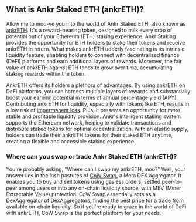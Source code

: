 <h2>What is Ankr Staked ETH (ankrETH)?</h2>

<p>Allow me to moo-ve you into the world of Ankr Staked ETH, also known as <a href="https://www.ankr.com/" rel="nofollow noreferrer noopener" target="_blank">ankrETH</a>. It's a reward-bearing token, designed to milk every drop of potential out of your Ethereum (ETH) staking experience. Ankr Staking provides the opportunity for ETH holders to stake their tokens and receive ankrETH in return. What makes ankrETH udderly fascinating is its intrinsic liquidity feature, enabling holders to connect with decentralized finance (DeFi) platforms and earn additional layers of rewards. Moreover, the fair value of ankrETH against ETH tends to grow over time, accumulating staking rewards within the token.</p>

<p>AnkrETH offers its holders a plethora of advantages. By using ankrETH on DeFi platforms, you can harness multiple layers of rewards and substantially boost your earning potential in terms of annual percentage yield (APY). Contributing ankrETH for liquidity, especially with tokens like ETH, results in a low risk of <a href="https://iq.wiki/wiki/impermanent-loss" rel="nofollow noreferrer noopener" target="_blank">impermanent loss</a>. Plus, it presents an opportunity for more stable and profitable liquidity provision. Ankr's intelligent staking system supports the Ethereum network, helping to validate transactions and distribute staked tokens for optimal decentralization. With an elastic supply, holders can trade their ankrETH tokens for their staked ETH anytime, creating a flexible and accessible staking experience.</p>

<h3>Where can you swap or trade Ankr Staked ETH (ankrETH)?</h3>

<p>You're probably asking, "Where can I swap my ankrETH, moo?" Well, your answer lies in the lush pastures of <a href="https://swap.cow.fi/" rel="noopener" target="_blank">CoW Swap</a>, a Meta DEX aggregator. It enables you to buy and sell tokens using gasless orders, settled peer-to-peer among users or into any on-chain liquidity source, with MEV (Miner Extractable Value) protection. CoW Swap essentially acts as a DexAggregator of DexAggregators, finding the best price for a trade from available on-chain liquidity. So if you're ready to graze in the world of DeFi with ankrETH, CoW Swap is the perfect platform for your needs.</p>